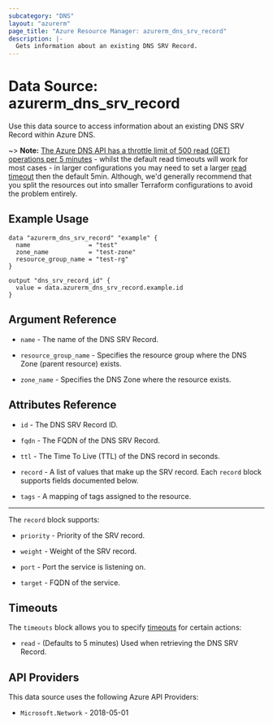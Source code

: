 ```yaml
---
subcategory: "DNS"
layout: "azurerm"
page_title: "Azure Resource Manager: azurerm_dns_srv_record"
description: |-
  Gets information about an existing DNS SRV Record.
---
```


# Data Source: azurerm_dns_srv_record

Use this data source to access information about an existing DNS SRV Record within Azure DNS.

~> **Note:** [The Azure DNS API has a throttle limit of 500 read (GET) operations per 5 minutes](https://docs.microsoft.com/azure/azure-resource-manager/management/request-limits-and-throttling#network-throttling) - whilst the default read timeouts will work for most cases - in larger configurations you may need to set a larger [read timeout](https://www.terraform.io/language/resources/syntax#operation-timeouts) then the default 5min. Although, we'd generally recommend that you split the resources out into smaller Terraform configurations to avoid the problem entirely.

## Example Usage

```hcl
data "azurerm_dns_srv_record" "example" {
  name                = "test"
  zone_name           = "test-zone"
  resource_group_name = "test-rg"
}

output "dns_srv_record_id" {
  value = data.azurerm_dns_srv_record.example.id
}
```

## Argument Reference

* `name` - The name of the DNS SRV Record.

* `resource_group_name` - Specifies the resource group where the DNS Zone (parent resource) exists.

* `zone_name` - Specifies the DNS Zone where the resource exists.

## Attributes Reference

* `id` - The DNS SRV Record ID.

* `fqdn` - The FQDN of the DNS SRV Record.

* `ttl` - The Time To Live (TTL) of the DNS record in seconds.

* `record` - A list of values that make up the SRV record. Each `record` block supports fields documented below.

* `tags` - A mapping of tags assigned to the resource.

---

The `record` block supports:

* `priority` - Priority of the SRV record.

* `weight` - Weight of the SRV record.

* `port` - Port the service is listening on.

* `target` - FQDN of the service.

## Timeouts

The `timeouts` block allows you to specify [timeouts](https://www.terraform.io/language/resources/syntax#operation-timeouts) for certain actions:

* `read` - (Defaults to 5 minutes) Used when retrieving the DNS SRV Record.

## API Providers
<!-- This section is generated, changes will be overwritten -->
This data source uses the following Azure API Providers:

* `Microsoft.Network` - 2018-05-01
